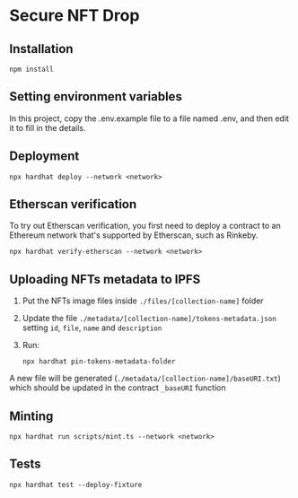 # Secure NFT Drop 

## Installation

```shell
npm install
```

## Setting environment variables

In this project, copy the .env.example file to a file named .env, and then edit it to fill in the details.

## Deployment

```shell
npx hardhat deploy --network <network>
```

## Etherscan verification

To try out Etherscan verification, you first need to deploy a contract to an Ethereum network that's supported by Etherscan, such as Rinkeby.

```shell
npx hardhat verify-etherscan --network <network>
```

## Uploading NFTs metadata to IPFS

1. Put the NFTs image files inside `./files/[collection-name]` folder

2. Update the file `./metadata/[collection-name]/tokens-metadata.json` setting `id`, `file`, `name` and `description`

3. Run:
   ```shell
   npx hardhat pin-tokens-metadata-folder
   ```

A new file will be generated (`./metadata/[collection-name]/baseURI.txt`) which should be updated in the contract `_baseURI` function

## Minting

```shell
npx hardhat run scripts/mint.ts --network <network>
```

## Tests

```shell
npx hardhat test --deploy-fixture
```
